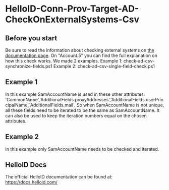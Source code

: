# HelloID-Conn-Prov-Target-AD-CheckOnExternalSystems-Csv

## Before you start
Be sure to read the information about checking external systems on <a href="https://docs.helloid.com/hc/en-us/articles/360012421460-Configure-the-on-premises-Microsoft-Active-Directory-target-system#2.4" target="_blank">the documentation page</a>. On "Account.5" you can find the full explanation on how this check works.
We made 2 examples.
Example 1: check-ad-csv-synchronize-fields.ps1
Example 2: check-ad-csv-single-field-check.ps1

## Example 1
In this example SamAccountName is used in these other attributes: 'CommonName','AdditionalFields.proxyAddresses','AdditionalFields.userPrincipalName','AdditionalFields.mail'.
So when SamAccountName is not unique, all these fields need to be iterated to be the same as SamAccountName.  It can also be used to keep the iteration numbers equal on the chosen attributes.

## Example 2
In this example only SamAccountName needs to be checked and iterated. 

## HelloID Docs
The official HelloID documentation can be found at: https://docs.helloid.com/
